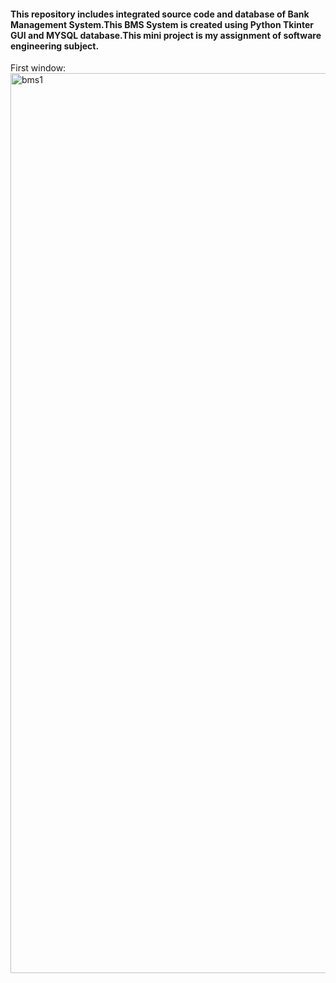 #### This repository includes integrated source code and database of Bank Management System.This BMS System is created using Python Tkinter GUI and MYSQL database.This mini project is my assignment of software engineering subject.
First window:
<img width="1440" alt="bms1" src="https://user-images.githubusercontent.com/39429615/133936132-c05c4b07-c139-465b-9b92-f75df8f712af.png">
